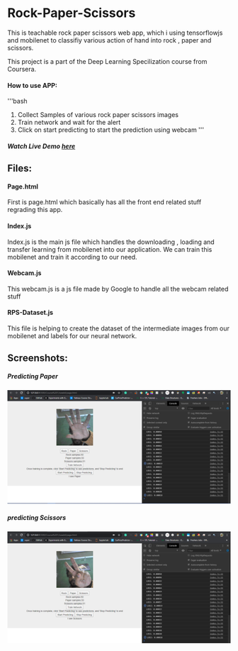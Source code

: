 # Rock-Paper-Scissors
This is teachable rock paper scissors web app, which i using tensorflowjs and mobilenet to classifiy various action of hand into rock , paper and scissors.

This project is a part of the Deep Learning Specilization course from Coursera.
#### How to use APP:
'''bash
  1. Collect Samples of various rock paper scissors images
  2. Train network and wait for the alert
  3. Click on start predicting to start the prediction using webcam
'''

##### Watch Live Demo <a href="https://chiragsaini.github.io/Rock-Paper-Scissors/"> here </a> 

## Files:

#### Page.html
First is page.html which basically has all the front end related stuff regrading this app.

#### Index.js
Index.js is the main js file which handles the downloading , loading and transfer learning from mobilenet into our application.
We can train this mobilenet and train it according to our need.

#### Webcam.js
This webcam.js is a js file made by Google to handle all the webcam related stuff

#### RPS-Dataset.js
This file is helping to create the dataset of the intermediate images from our mobilenet and labels for our neural network.

## Screenshots:
##### Predicting Paper
![alt-text](paper.PNG)

##### predicting Scissors
![alt-text](scissors.png)
